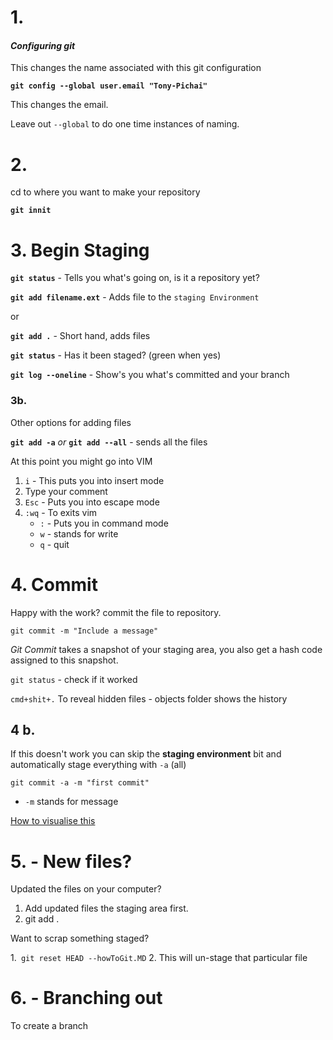 # 1. 
#### *Configuring git*

This changes the name associated with this git configuration

**`git config --global user.email "Tony-Pichai" `**

This changes the email.

Leave out `--global` to do one time instances of naming.




# 2. 
cd to where you want to make your repository

**`git innit`** 




# 3. Begin Staging

**`git status`** - Tells you what's going on, is it a repository yet?

**`git add filename.ext`** - Adds file to the `staging Environment`

or

**`git add .`**  - Short hand, adds files

**`git status`** - Has it been staged? (green when yes)

**`git log --oneline`** - Show's you what's committed and your branch




### 3b.
Other options for adding files

**`git add -a`**
*or* **`git add --all`** - sends all the files

At this point you might go into VIM

1. `i` - This puts you into insert mode
2. Type your comment
3. `Esc` - Puts you into escape mode
4. `:wq` - To exits vim
   * `:` - Puts you in command mode
   * `w` - stands for write
   * `q` - quit
   



# 4. Commit

Happy with the work? commit the file to repository.

`git commit -m "Include a message"`

*Git Commit* takes a snapshot of your staging area, you also get a hash code assigned to this snapshot.

`git status` - check if it worked

`cmd+shit+.` To reveal hidden files - objects folder shows the history

## 4 b.

If this doesn't work you can skip the **staging environment** bit and automatically stage everything with `-a` (all)

`git commit -a -m "first commit"`
* `-m` stands for message


[How to visualise this](https://www.youtube.com/watch?v=UYtUFKn1hXw)



# 5. - New files?

Updated the files on your computer?

1. Add updated files the staging area first.
2. git add .

Want to scrap something  staged?

1.` git reset HEAD --howToGit.MD`
2. This will un-stage that particular file





# 6. - Branching out

To create a branch 
